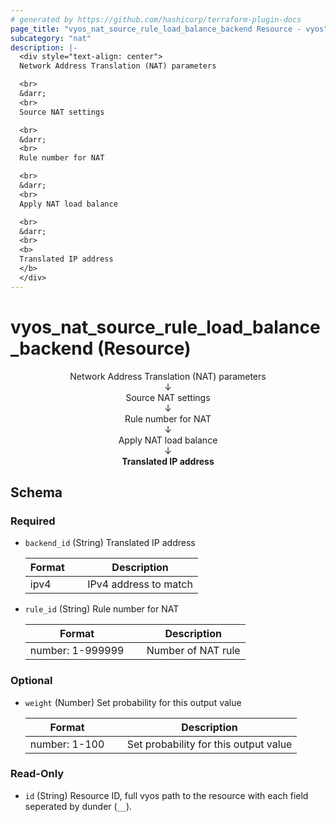 ```yaml
---
# generated by https://github.com/hashicorp/terraform-plugin-docs
page_title: "vyos_nat_source_rule_load_balance_backend Resource - vyos"
subcategory: "nat"
description: |-
  <div style="text-align: center">
  Network Address Translation (NAT) parameters

  <br>
  &darr;
  <br>
  Source NAT settings

  <br>
  &darr;
  <br>
  Rule number for NAT

  <br>
  &darr;
  <br>
  Apply NAT load balance

  <br>
  &darr;
  <br>
  <b>
  Translated IP address
  </b>
  </div>
---
```


# vyos_nat_source_rule_load_balance_backend (Resource)

<div style="text-align: center">
Network Address Translation (NAT) parameters

<br>
&darr;
<br>
Source NAT settings

<br>
&darr;
<br>
Rule number for NAT

<br>
&darr;
<br>
Apply NAT load balance

<br>
&darr;
<br>
<b>
Translated IP address
</b>
</div>



<!-- schema generated by tfplugindocs -->
## Schema

### Required

- `backend_id` (String) Translated IP address

    |  Format &emsp; | Description  |
    |----------|---------------|
    |  ipv4  &emsp; |  IPv4 address to match  |
- `rule_id` (String) Rule number for NAT

    |  Format &emsp; | Description  |
    |----------|---------------|
    |  number: 1-999999  &emsp; |  Number of NAT rule  |

### Optional

- `weight` (Number) Set probability for this output value

    |  Format &emsp; | Description  |
    |----------|---------------|
    |  number: 1-100  &emsp; |  Set probability for this output value  |

### Read-Only

- `id` (String) Resource ID, full vyos path to the resource with each field seperated by dunder (`__`).

